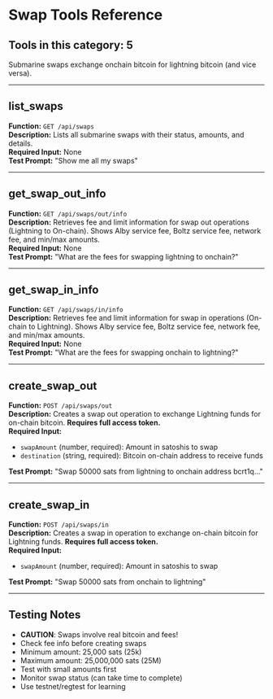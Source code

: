 # Swap Tools Reference

## Tools in this category: 5

Submarine swaps exchange onchain bitcoin for lightning bitcoin (and vice versa).

---

## list_swaps

**Function:** `GET /api/swaps`  
**Description:** Lists all submarine swaps with their status, amounts, and details.  
**Required Input:** None  
**Test Prompt:** "Show me all my swaps"

---

## get_swap_out_info

**Function:** `GET /api/swaps/out/info`  
**Description:** Retrieves fee and limit information for swap out operations (Lightning to On-chain). Shows Alby service fee, Boltz service fee, network fee, and min/max amounts.  
**Required Input:** None  
**Test Prompt:** "What are the fees for swapping lightning to onchain?"

---

## get_swap_in_info

**Function:** `GET /api/swaps/in/info`  
**Description:** Retrieves fee and limit information for swap in operations (On-chain to Lightning). Shows Alby service fee, Boltz service fee, network fee, and min/max amounts.  
**Required Input:** None  
**Test Prompt:** "What are the fees for swapping onchain to lightning?"

---

## create_swap_out

**Function:** `POST /api/swaps/out`  
**Description:** Creates a swap out operation to exchange Lightning funds for on-chain bitcoin. **Requires full access token.**  
**Required Input:**

- `swapAmount` (number, required): Amount in satoshis to swap
- `destination` (string, required): Bitcoin on-chain address to receive funds

**Test Prompt:** "Swap 50000 sats from lightning to onchain address bcrt1q..."

---

## create_swap_in

**Function:** `POST /api/swaps/in`  
**Description:** Creates a swap in operation to exchange on-chain bitcoin for Lightning funds. **Requires full access token.**  
**Required Input:**

- `swapAmount` (number, required): Amount in satoshis to swap

**Test Prompt:** "Swap 50000 sats from onchain to lightning"

---

## Testing Notes

- **CAUTION**: Swaps involve real bitcoin and fees!
- Check fee info before creating swaps
- Minimum amount: 25,000 sats (25k)
- Maximum amount: 25,000,000 sats (25M)
- Test with small amounts first
- Monitor swap status (can take time to complete)
- Use testnet/regtest for learning
